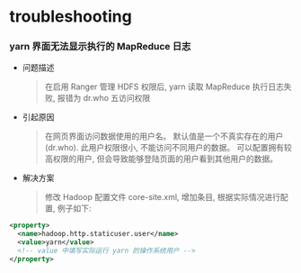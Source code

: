 # troubleshooting

### yarn 界面无法显示执行的 MapReduce 日志

- 问题描述
  > 在启用 Ranger 管理 HDFS 权限后, yarn 读取 MapReduce 执行日志失败, 报错为 dr.who 五访问权限

- 引起原因
  > 在网页界面访问数据使用的用户名。 默认值是一个不真实存在的用户(dr.who). 此用户权限很小, 不能访问不同用户的数据。
  > 可以配置拥有较高权限的用户, 但会导致能够登陆页面的用户看到其他用户的数据。

- 解决方案
  > 修改 Hadoop 配置文件 core-site.xml, 增加条目, 根据实际情况进行配置, 例子如下:

```xml
<property>
  <name>hadoop.http.staticuser.user</name>
  <value>yarn</value>
  <!-- value 中填写实际运行 yarn 的操作系统用户 -->
</property>
```
